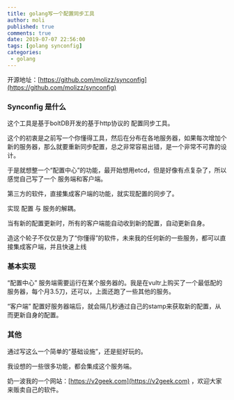 ```yaml
---
title: golang写一个配置同步工具
author: moli
published: true
comments: true
date: 2019-07-07 22:56:00
tags: [golang synconfig]
categories:
 - golang
---
```


开源地址：[https://github.com/molizz/synconfig](https://github.com/molizz/synconfig)

### Synconfig 是什么

这个工具是基于boltDB开发的基于http协议的 配置同步工具。

这个的初衷是之前写一个你懂得工具，然后在分布在各地服务器，如果每次增加个新的服务器，那么就要重新同步配置，总之非常容易出错，是一个非常不可靠的设计。

于是就想整一个“配置中心”的功能，最开始想用etcd，但是好像有点复杂了，所以感觉自己写了一个 服务端和客户端。

第三方的软件，直接集成客户端的功能，就实现配置的同步了。

实现 配置 与 服务的解耦。

当有新的配置更新时，所有的客户端能自动收到新的配置，自动更新自身。

造这个轮子不仅仅是为了“你懂得”的软件，未来我的任何新的一些服务，都可以直接集成客户端，并且快速上线

### 基本实现

“配置中心” 服务端需要运行在某个服务器的。我是在vultr上购买了一个最低配的服务器，每个月3.5刀，还可以，上面还跑了一些其他的服务。

“客户端” 配置好服务器端后，就会隔几秒通过自己的stamp来获取新的配置，从而更新自身的配置。


### 其他

通过写这么一个简单的“基础设施”，还是挺好玩的。

我设想的一些很多功能，都会集成这个服务端。

奶一波我的一个网站：[https://v2geek.com](https://v2geek.com)  ，欢迎大家来贩卖自己的软件。